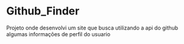# Github_Finder
Projeto onde desenvolvi um site que busca utilizando a api do github algumas informações de perfil do usuario
